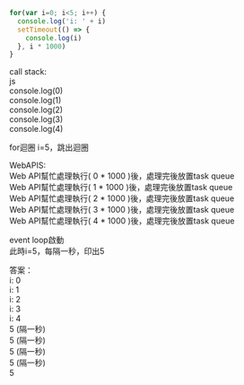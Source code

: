 ```javascript
for(var i=0; i<5; i++) {
  console.log('i: ' + i)
  setTimeout(() => {
    console.log(i)
  }, i * 1000)
}
```

call stack:  
js  
console.log(0)  
console.log(1)  
console.log(2)  
console.log(3)  
console.log(4)  

for迴圈 i=5，跳出迴圈

WebAPIS:  
Web API幫忙處理執行( 0 * 1000 )後，處理完後放置task queue   
Web API幫忙處理執行( 1 * 1000 )後，處理完後放置task queue   
Web API幫忙處理執行( 2 * 1000 )後，處理完後放置task queue   
Web API幫忙處理執行( 3 * 1000 )後，處理完後放置task queue   
Web API幫忙處理執行( 4 * 1000 )後，處理完後放置task queue   

event loop啟動  
此時i=5，每隔一秒，印出5

答案：  
i: 0  
i: 1  
i: 2  
i: 3  
i: 4  
5  (隔一秒)  
5  (隔一秒)  
5  (隔一秒)  
5  (隔一秒)  
5  

